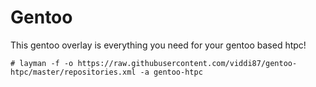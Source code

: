 Gentoo
======

This gentoo overlay is everything you need for your gentoo based htpc!

    # layman -f -o https://raw.githubusercontent.com/viddi87/gentoo-htpc/master/repositories.xml -a gentoo-htpc
